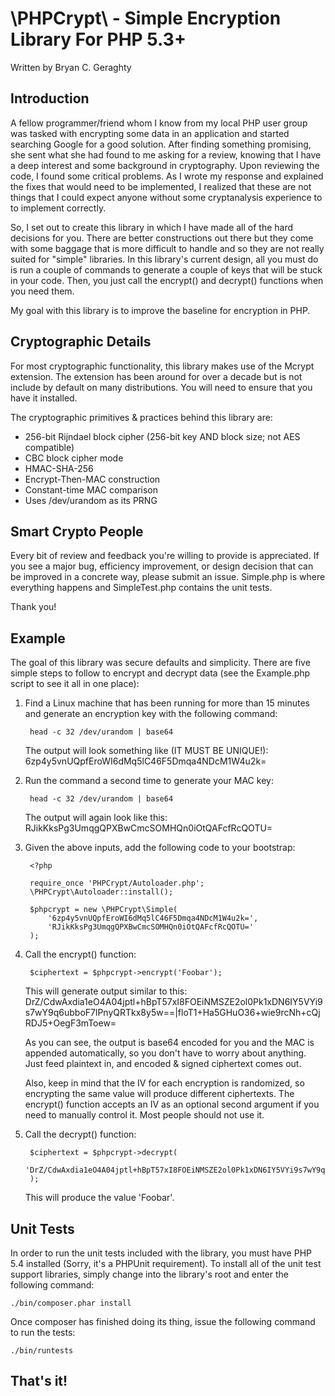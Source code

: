 # \PHPCrypt\ - Simple Encryption Library For PHP 5.3+

Written by Bryan C. Geraghty

## Introduction

A fellow programmer/friend whom I know from my local PHP user group was
tasked with encrypting some data in an application and started searching
Google for a good solution. After finding something promising, she sent
what she had found to me asking for a review, knowing that I have a deep
interest and some background in cryptography. Upon reviewing the code, I
found some critical problems. As I wrote my response and explained the
fixes that would need to be implemented, I realized that these are not
things that I could expect anyone without some cryptanalysis experience to
to implement correctly.

So, I set out to create this library in which I have made all of the hard
decisions for you. There are better constructions out there but they come
with some baggage that is more difficult to handle and so they are not
really suited for "simple" libraries. In this library's current design,
all you must do is run a couple of commands to generate a couple of keys
that will be stuck in your code. Then, you just call the encrypt() and
decrypt() functions when you need them.

My goal with this library is to improve the baseline for encryption in PHP.

## Cryptographic Details

For most cryptographic functionality, this library makes use of the Mcrypt
extension. The extension has been around for over a decade but is not
include by default on many distributions. You will need to ensure that you
have it installed.

The cryptographic primitives & practices behind this library are:

* 256-bit Rijndael block cipher (256-bit key AND block size; not AES compatible)
* CBC block cipher mode
* HMAC-SHA-256
* Encrypt-Then-MAC construction
* Constant-time MAC comparison
* Uses /dev/urandom as its PRNG

## Smart Crypto People

Every bit of review and feedback you're willing to provide is appreciated.
If you see a major bug, efficiency improvement, or design decision that can 
be improved in a concrete way, please submit an issue. Simple.php is where
everything happens and SimpleTest.php contains the unit tests.

Thank you!

## Example

The goal of this library was secure defaults and simplicity. There are
five simple steps to follow to encrypt and decrypt data (see the
Example.php script to see it all in one place):

1. Find a Linux machine that has been running for more than 15 minutes and
generate an encryption key with the following command:

        head -c 32 /dev/urandom | base64

    The output will look something like (IT MUST BE UNIQUE!):  
    6zp4y5vnUQpfEroWI6dMq5lC46F5Dmqa4NDcM1W4u2k=

2. Run the command a second time to generate your MAC key:

        head -c 32 /dev/urandom | base64

    The output will again look like this:  
    RJikKksPg3UmqgQPXBwCmcSOMHQn0iOtQAFcfRcQOTU=

3. Given the above inputs, add the following code to your bootstrap:

        <?php

        require_once 'PHPCrypt/Autoloader.php';
        \PHPCrypt\Autoloader::install();

        $phpcrypt = new \PHPCrypt\Simple(
            '6zp4y5vnUQpfEroWI6dMq5lC46F5Dmqa4NDcM1W4u2k=',
            'RJikKksPg3UmqgQPXBwCmcSOMHQn0iOtQAFcfRcQOTU='
        );

4. Call the encrypt() function:

        $ciphertext = $phpcrypt->encrypt('Foobar');

    This will generate output similar to this:  
    DrZ/CdwAxdia1eO4A04jptl+hBpT57xI8FOEiNMSZE2ol0Pk1xDN6IY5VYi9s7wY9q6ubboF7lPnyQRTkx8y5w==|floT1+Ha5GHuO36+wie9rcNh+cQjRDJ5+OegF3mToew=

    As you can see, the output is base64 encoded for you and the MAC is
    appended automatically, so you don't have to worry about anything.
    Just feed plaintext in, and encoded & signed ciphertext comes out.

    Also, keep in mind that the IV for each encryption is randomized, so
    encrypting the same value will produce different ciphertexts. The
    encrypt() function accepts an IV as an optional second argument if you
    need to manually control it. Most people should not use it.

5. Call the decrypt() function:

        $ciphertext = $phpcrypt->decrypt(
            'DrZ/CdwAxdia1eO4A04jptl+hBpT57xI8FOEiNMSZE2ol0Pk1xDN6IY5VYi9s7wY9q6ubboF7lPnyQRTkx8y5w==|floT1+Ha5GHuO36+wie9rcNh+cQjRDJ5+OegF3mToew='
        );

    This will produce the value 'Foobar'.

## Unit Tests

In order to run the unit tests included with the library, you must have
PHP 5.4 installed (Sorry, it's a PHPUnit requirement). To install all of
the unit test support libraries, simply change into the library's root and
enter the following command:

    ./bin/composer.phar install

Once composer has finished doing its thing, issue the following command to
run the tests:

    ./bin/runtests

## That's it!
